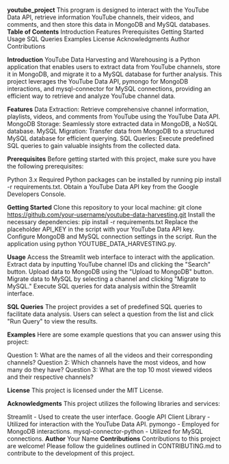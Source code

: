 **youtube_project**
This program is designed to interact with the YouTube Data API, retrieve information YouTube channels, their videos, and comments, and then store this data in MongoDB and MySQL databases. 
**Table of Contents**
Introduction
Features
Prerequisites
Getting Started
Usage
SQL Queries
Examples
License
Acknowledgments
Author
Contributions

**Introduction**
YouTube Data Harvesting and Warehousing is a Python application that enables users to extract data from YouTube channels, store it in MongoDB, and migrate it to a MySQL database for further analysis. This project leverages the YouTube Data API, pymongo for MongoDB interactions, and mysql-connector for MySQL connections, providing an efficient way to retrieve and analyze YouTube channel data.

**Features**
Data Extraction: Retrieve comprehensive channel information, playlists, videos, and comments from YouTube using the YouTube Data API.
MongoDB Storage: Seamlessly store extracted data in MongoDB, a NoSQL database.
MySQL Migration: Transfer data from MongoDB to a structured MySQL database for efficient querying.
SQL Queries: Execute predefined SQL queries to gain valuable insights from the collected data.

**Prerequisites**
Before getting started with this project, make sure you have the following prerequisites:

Python 3.x
Required Python packages can be installed by running pip install -r requirements.txt.
Obtain a YouTube Data API key from the Google Developers Console.

**Getting Started**
Clone this repository to your local machine: git clone https://github.com/your-username/youtube-data-harvesting.git
Install the necessary dependencies: pip install -r requirements.txt
Replace the placeholder API_KEY in the script with your YouTube Data API key.
Configure MongoDB and MySQL connection settings in the script.
Run the application using python YOUTUBE_DATA_HARVESTING.py.

**Usage**
Access the Streamlit web interface to interact with the application.
Extract data by inputting YouTube channel IDs and clicking the "Search" button.
Upload data to MongoDB using the "Upload to MongoDB" button.
Migrate data to MySQL by selecting a channel and clicking "Migrate to MySQL."
Execute SQL queries for data analysis within the Streamlit interface.

**SQL Queries**
The project provides a set of predefined SQL queries to facilitate data analysis. Users can select a question from the list and click "Run Query" to view the results.

**Examples**
Here are some example questions that you can answer using this project:

Question 1: What are the names of all the videos and their corresponding channels?
Question 2: Which channels have the most videos, and how many do they have?
Question 3: What are the top 10 most viewed videos and their respective channels?

**License**
This project is licensed under the MIT License.

**Acknowledgments**
This project utilizes the following libraries and services:

Streamlit - Used to create the user interface.
Google API Client Library - Utilized for interaction with the YouTube Data API.
pymongo - Employed for MongoDB interactions.
mysql-connector-python - Utilized for MySQL connections.
**Author**
Your Name
**Contributions**
Contributions to this project are welcome! Please follow the guidelines outlined in CONTRIBUTING.md to contribute to the development of this project.
